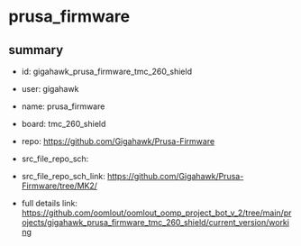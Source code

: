 # prusa_firmware
 
## summary 
* id: gigahawk_prusa_firmware_tmc_260_shield
* user: gigahawk
* name: prusa_firmware
* board: tmc_260_shield
* repo: https://github.com/Gigahawk/Prusa-Firmware



* src_file_repo_sch: 
* src_file_repo_sch_link: https://github.com/Gigahawk/Prusa-Firmware/tree/MK2/
* full details link: https://github.com/oomlout/oomlout_oomp_project_bot_v_2/tree/main/projects/gigahawk_prusa_firmware_tmc_260_shield/current_version/working  






